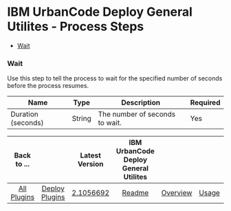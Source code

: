 
# IBM UrbanCode Deploy General Utilites - Process Steps

* [Wait](#wait)


### Wait

Use this step to tell the process to wait for the specified number of seconds before the process resumes.


| Name | Type | Description                                                                                                          | Required |
| ---- | ---- | -------------------------------------------------------------------------------------------------------------------- | -------- |
| Duration (seconds) | String | The number of seconds to wait. | Yes |



|Back to ...||Latest Version|IBM UrbanCode Deploy General Utilites ||||
| :---: | :---: | :---: | :---: | :---: | :---: | :---: |
|[All Plugins](../../index.md)|[Deploy Plugins](../README.md)|[2.1056692](https://raw.githubusercontent.com/UrbanCode/IBM-UCD-PLUGINS/main/files/general-utilities/general-utilities-2.1056692.zip)|[Readme](README.md)|[Overview](overview.md)|[Usage](usage.md)|[Downloads](downloads.md)|
